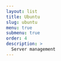 ```yaml
---
layout: list
title: Ubuntu
slug: ubuntu
menu: true
submenu: true
order: 4
description: >
  Server management
---
```

